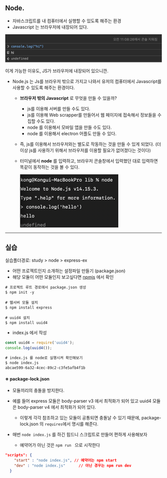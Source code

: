 ## Node.

* 자바스크립트를 내 컴퓨터에서 실행할 수 있도록 해주는 환경
* Javascript 는 브라우저에 내장되어 있다.

![image-20210426110852669](./images/image-20210426110852669.png)

이게 가능한 이유도, JS가 브라우저에 내장되어 있으니깐.

* Node.js 는 Js를 브라우저 밖으로 가지고 나와서 유저의 컴퓨터에서 Javascript를 사용할 수 있도록 해주는 환경이다.

  * **브라우저 밖의 Javascript** 로 무엇을 만들 수 있을까?

    * js를 이용해 서버를 만들 수도 있다.
    * js를 이용해 Web scrapper를 만들어서 웹 페이지에 접속해서 정보들을 수집할 수도 있다.
    * node 를 이용해서 모바일 앱을 만들 수도 있다. 
    * node 를 이용해서 electron 어플도 만들 수 있다.

  * 즉, js를 이용해서 브라우저와는 별도로 작동하는 것을 만들 수 있게 되었다. (더이상 js를 사용하기 위해서 브라우저를 이용할 필요가 없어졌다는 것이다)

  * 터미널에서 **node** 를 입력하고, 브라우저 콘솔창에서 입력했던 대로 입력하면 똑같이 동작하는 것을 볼 수 있다.

    <img src="./images/image-20210426111320124.png" alt="image-20210426111320124" style="zoom: 50%;" />


---

## 실습

실습폴더경로: study > node > express-ex 

* 어떤 프로젝트인지 소개하는 설정파일 만들기 (package.json)
* 해당 모듈이 어떤 모듈인지 보고싶다면 [npmjs](https://www.npmjs.com)  에서 확인

```shell
# 프로젝트 루트 경로에서 package.json 생성
$ npm init -y

# 웹서버 모듈 설치
$ npm install express

# uuid4 설치
$ npm install uuid4
```



* index.js 에서 작성

```javascript
const uuid4 = require('uuid4');
console.log(uuid4());
```



```shell
# index.js 를 node로 실행시켜 확인해보기
$ node index.js
abcae599-6a32-4cec-89c2-c3fe5afb4f1b
```



#### ※ package-lock.json

* 모듈끼리의 충돌을 방지한다.
* 예를 들어 express 모듈은 body-parser v3 에서 최적화가 되어 있고 uuid4 모듈은 body-parser v4 에서 최적화가 되어 있다.
  * 이렇게 각각 참조하고 있는 모듈이 공통되면 충돌날 수 있기 때문에, package-lock.json 의 `requires`에서 명시를 해준다.



* 매번 `node index.js` 를 하긴 힘드니 스크립트로 만들어 편하게 사용해보자
  * 예약어가 아닌 것은 `npm run ` 으로 시작한다 

```json
"scripts": {
    "start" : "node index.js", // 예약어는 npm start
    "dev" : "node index.js"		 // 아닌 경우는 npm run dev
  }
```









